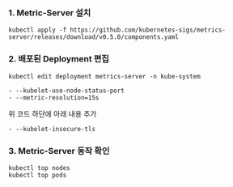 ### 1.	Metric-Server 설치

```
kubectl apply -f https://github.com/kubernetes-sigs/metrics-server/releases/download/v0.5.0/components.yaml
```

### 2. 배포된 Deployment 편집

```
kubectl edit deployment metrics-server -n kube-system
```

```
- --kubelet-use-node-status-port
- --metric-resolution=15s
```

위 코드 하단에 아래 내용 추가
```
- --kubelet-insecure-tls
```

### 3. Metric-Server 동작 확인

```
kubectl top nodes
kubectl top pods
```